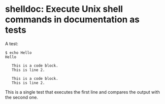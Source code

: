 # shelldoc: Execute Unix shell commands in documentation as tests

A test:

    $ echo Hello
    Hello

```{caption="Code block example" .shell}
   This is a code block.
   This is line 2.
```

~~~{caption="Code block example" .Shell}
   This is a code block.
   This is line 2.
~~~

This is a single test that executes the first line and compares the output with the second one.
